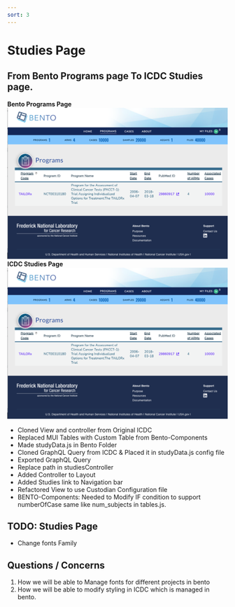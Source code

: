```yaml
---
sort: 3
---
```


# Studies Page
## From Bento Programs page To ICDC Studies page.
**Bento Programs Page**
![Bento Programs](../assets/Bento_programs.png) 
**ICDC  Studies Page** 
![ICDC Studies](../assets/Bento_programs.png)  


- Cloned View and controller from Original ICDC 
- Replaced MUI Tables with Custom Table from Bento-Components 
- Made studyData.js in Bento Folder 
- Cloned GraphQL Query from ICDC & Placed it in studyData.js config file 
- Exported GraphQL Query
- Replace path in studiesController
- Added Controller to Layout 
- Added Studies link to Navigation bar 
- Refactored View to use Custodian Configuration file 
- BENTO-Components: Needed to Modify IF condition to support numberOfCase same like num_subjects in tables.js. 


## TODO: Studies Page
- Change fonts Family 

## Questions / Concerns 
1. How we will be able to Manage fonts for different projects in bento 
2. How we will be able to modify styling in ICDC which is managed in bento. 
